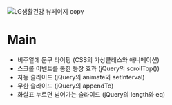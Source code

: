 ![LG생활건강 뷰페이지 copy](https://github.com/JiSeungHyeon/lg/assets/141790390/1645d08c-a171-47f0-9cbc-6a001eec26a1)


# Main
- 비주얼에 문구 타이핑 (CSS의 가상클래스와 애니메이션)
- 스크롤 이벤트를 통한 등장 효과 (jQuery의 scrollTop())
- 자동 슬라이드 (jQuery의 animate와 setInterval)
- 무한 슬라이드 (jQuery의 appendTo)
- 화살표 누르면 넘어가는 슬라이드 (jQuery의 length와 eq)
